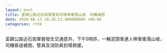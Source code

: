 ```yaml
---
layout: post
title: 荃錦公路近石崗軍營有泥頭車衝落山坡　司機被困
date: 2020-08-13 18:20:53.000000000 +08:00
categories: rthk
---
```


荃錦公路近石崗軍營發生交通意外，下午5時許，一輛泥頭車連人帶車衝落山坡，司機昏迷被困，警員及消防員到場救援。
